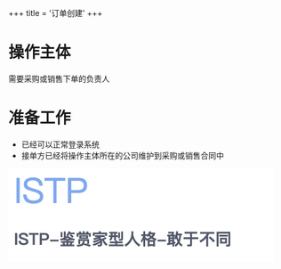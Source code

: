 +++
title = '订单创建'
+++

# 操作主体

需要采购或销售下单的负责人

# 准备工作

+ 已经可以正常登录系统
+ 接单方已经将操作主体所在的公司维护到采购或销售合同中


![](assets/20241126_135606_Snipaste_2024-11-01_10-58-59.jpg)
